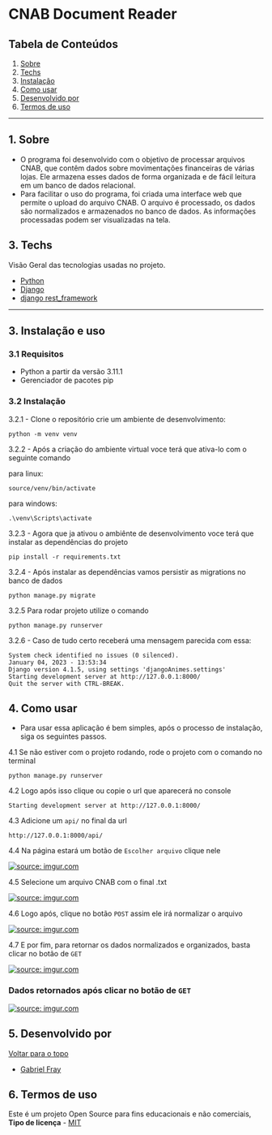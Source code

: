 # CNAB Document Reader

## Tabela de Conteúdos

1. [Sobre](#sobre)
2. [Techs](#techs)
3. [Instalação](#install)
4. [Como usar](#comousar)
5. [Desenvolvido por](#dev)
6. [Termos de uso](#terms)


---

<a name="sobre"></a>

## 1. Sobre

- O programa foi desenvolvido com o objetivo de processar arquivos CNAB, que contêm dados sobre movimentações financeiras de várias lojas. Ele armazena esses dados de forma organizada e de fácil leitura em um banco de dados relacional. 
- Para facilitar o uso do programa, foi criada uma interface web que permite o upload do arquivo CNAB. O arquivo é processado, os dados são normalizados e armazenados no banco de dados. As informações processadas podem ser visualizadas na tela.

<a name="techs"></a>

## 3. Techs

Visão Geral das tecnologias usadas no projeto.

- [Python](https://docs.python.org/3/)
- [Django](https://www.djangoproject.com/)
- [django rest_framework](https://www.django-rest-framework.org/)


---
<a align="left" name="techs"></a>

<a name="install"></a>

## 3. Instalação e uso

### 3.1 Requisitos

- Python a partir da versão 3.11.1
- Gerenciador de pacotes pip

### 3.2 Instalação

3.2.1 - Clone o repositório crie um ambiente de desenvolvimento:
 ```
 python -m venv venv
 ```
 
 3.2.2 - Após a criação do ambiente virtual voce terá que ativa-lo com o seguinte comando
 
 para linux:
 ```
 source/venv/bin/activate
 ```
 
 para windows:
 ```
 .\venv\Scripts\activate
 ```
 
 3.2.3 - Agora que ja ativou o ambiênte de desenvolvimento voce terá que instalar as dependências do projeto
```
pip install -r requirements.txt
```

3.2.4 - Após instalar as dependências vamos persistir as migrations no banco de dados
```
python manage.py migrate
```

3.2.5 Para rodar projeto utilize o comando 
```
python manage.py runserver
``` 

3.2.6 - Caso de tudo certo receberá uma mensagem parecida com essa:

```
System check identified no issues (0 silenced).
January 04, 2023 - 13:53:34
Django version 4.1.5, using settings 'djangoAnimes.settings'
Starting development server at http://127.0.0.1:8000/
Quit the server with CTRL-BREAK.
```

<a align="left" name="comousar"></a>

<a name="comousar"></a>

## 4. Como usar

- Para usar essa aplicação é bem simples, após o processo de instalação, siga os seguintes passos.

4.1 Se não estiver com o projeto rodando, rode o projeto com o comando no terminal 

```
python manage.py runserver
```

4.2 Logo após isso clique ou copie o url que aparecerá no console 

```
Starting development server at http://127.0.0.1:8000/
```

4.3 Adicione um ```api/``` no final da url

```
http://127.0.0.1:8000/api/
```

4.4 Na página estará um botão de ```Escolher arquivo``` clique nele 

<a href="https://imgur.com/4kYVeGA"><img src="https://i.imgur.com/4kYVeGA.png" title="source: imgur.com" /></a>


4.5 Selecione um arquivo CNAB com o final .txt

<a href="https://imgur.com/ro8Nafv"><img src="https://i.imgur.com/ro8Nafv.png" title="source: imgur.com" /></a>

4.6 Logo após, clique no botão ```POST``` assim ele irá normalizar o arquivo 

<a href="https://imgur.com/S7zmKNe"><img src="https://i.imgur.com/S7zmKNe.png" title="source: imgur.com" /></a>

4.7 E por fim, para retornar os dados normalizados e organizados, basta clicar no botão de ```GET``` 

<a href="https://imgur.com/s8Sgzlf"><img src="https://i.imgur.com/s8Sgzlf.png" title="source: imgur.com" /></a>

### Dados retornados após clicar no botão de ```GET```

<a href="https://imgur.com/FpbWs7g"><img src="https://i.imgur.com/FpbWs7g.png" title="source: imgur.com" /></a>


<a name="devs"></a>

## 5. Desenvolvido por

[Voltar para o topo](#tabela-de-conteúdos)

- <a name="Gabriel-fray" href="https://www.linkedin.com/in/gabrielfray/" target="_blank">Gabriel Fray</a>

<a name="terms"></a>

## 6. Termos de uso

Este é um projeto Open Source para fins educacionais e não comerciais, **Tipo de licença** - <a name="mit" href="https://opensource.org/licenses/MIT" target="_blank">MIT</a>
